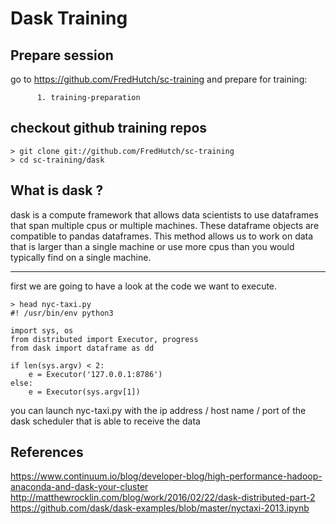 Dask Training
===

Prepare session 
---

go to https://github.com/FredHutch/sc-training and prepare for training:

          1. training-preparation
           


checkout github training repos
---

```
> git clone git://github.com/FredHutch/sc-training
> cd sc-training/dask
```


What is dask ?
---

dask is a compute framework that allows data scientists to use dataframes
that span multiple cpus or multiple machines. These dataframe objects are
compatible to pandas dataframes. 
This method allows us to work on data that is larger than a single machine 
or use more cpus than you would typically find on a single machine. 


---

first we are going to have a look at the code we want to execute.

```
> head nyc-taxi.py
#! /usr/bin/env python3

import sys, os 
from distributed import Executor, progress
from dask import dataframe as dd

if len(sys.argv) < 2:
    e = Executor('127.0.0.1:8786')
else:
    e = Executor(sys.argv[1])
```

you can launch nyc-taxi.py with the ip address / host name / port of the 
dask scheduler that is able to receive the data 


References
---

https://www.continuum.io/blog/developer-blog/high-performance-hadoop-anaconda-and-dask-your-cluster
http://matthewrocklin.com/blog/work/2016/02/22/dask-distributed-part-2
https://github.com/dask/dask-examples/blob/master/nyctaxi-2013.ipynb
